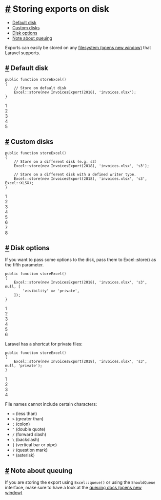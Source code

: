 [#](#storing-exports-on-disk) Storing exports on disk
=====================================================

*   [Default disk](#default-disk)
*   [Custom disks](#custom-disks)
*   [Disk options](#disk-options)
*   [Note about queuing](#note-about-queuing)

Exports can easily be stored on any [filesystem (opens new window)](https://laravel.com/docs/master/filesystem) that Laravel supports.

[#](#default-disk) Default disk
-------------------------------

    public function storeExcel() 
    {
        // Store on default disk
        Excel::store(new InvoicesExport(2018), 'invoices.xlsx');
    }
    

1  
2  
3  
4  
5  

[#](#custom-disks) Custom disks
-------------------------------

    public function storeExcel() 
    {
        // Store on a different disk (e.g. s3)
        Excel::store(new InvoicesExport(2018), 'invoices.xlsx', 's3');
        
        // Store on a different disk with a defined writer type. 
        Excel::store(new InvoicesExport(2018), 'invoices.xlsx', 's3', Excel::XLSX);
    }
    

1  
2  
3  
4  
5  
6  
7  
8  

[#](#disk-options) Disk options
-------------------------------

If you want to pass some options to the disk, pass them to Excel::store() as the fifth parameter.

    public function storeExcel() 
    {
        Excel::store(new InvoicesExport(2018), 'invoices.xlsx', 's3', null, [
            'visibility' => 'private',
        ]);
    }
    

1  
2  
3  
4  
5  
6  

Laravel has a shortcut for private files:

    public function storeExcel() 
    {
        Excel::store(new InvoicesExport(2018), 'invoices.xlsx', 's3', null, 'private');
    }
    

1  
2  
3  
4  

File names cannot include certain characters:

*   `<` (less than)
*   `>` (greater than)
*   `:` (colon)
*   `"` (double quote)
*   `/` (forward slash)
*   `\` (backslash)
*   `|` (vertical bar or pipe)
*   `?` (question mark)
*   `*` (asterisk)

[#](#note-about-queuing) Note about queuing
-------------------------------------------

If you are storing the export using `Excel::queue()` or using the `ShouldQueue` interface, make sure to have a look at the [queuing docs (opens new window)](https://docs.laravel-excel.com/3.1/exports/queued.html)